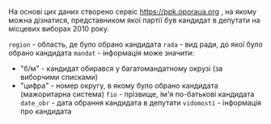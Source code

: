 На основі цих даних створено сервіс https://ppk.oporaua.org , на якому можна дізнатися, представником якої партії був кандидат в депутати на місцевих виборах 2010 року.

```region``` - область, де було обрано кандидата
```rada``` - вид ради, до якої було обрано кандидата
```mandat``` - інформація може значити:
- "б/м" - кандидат обирався у багатомандатному окрузі (за виборчими списками) 
- "цифра" - номер округу, в якому було обрано кандидата (мажоритарна система)
```fio``` - прізвище, ім'я по-батькові кандидата
```date_obr``` - дата обрання кандидата в депутати
```vidomosti``` - інформація про кандидата

